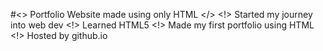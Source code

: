 #<> Portfolio Website made using only HTML </>
<!> Started my journey into web dev
<!> Learned HTML5
<!> Made my first portfolio using HTML
<!> Hosted by github.io
